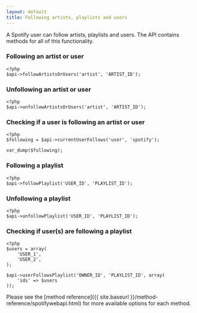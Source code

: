 ```yaml
---
layout: default
title: Following artists, playlists and users
---
```


A Spotify user can follow artists, playlists and users.
The API contains methods for all of this functionality.

### Following an artist or user

    <?php
    $api->followArtistsOrUsers('artist', 'ARTIST_ID');

### Unfollowing an artist or user

    <?php
    $api->unfollowArtistsOrUsers('artist', 'ARTIST_ID');

### Checking if a user is following an artist or user

    <?php
    $following = $api->currentUserFollows('user', 'spotify');

    var_dump($following);

### Following a playlist

    <?php
    $api->followPlaylist('USER_ID', 'PLAYLIST_ID');

### Unfollowing a playlist

    <?php
    $api->unfollowPlaylist('USER_ID', 'PLAYLIST_ID');

### Checking if user(s) are following a playlist

    <?php
    $users = array(
        'USER_1',
        'USER_2',
    );

    $api->userFollowsPlaylist('OWNER_ID', 'PLAYLIST_ID', array(
        'ids' => $users
    ));

Please see the [method reference]({{ site.baseurl }}/method-reference/spotifywebapi.html) for more available options for each method.
